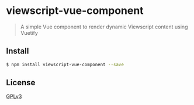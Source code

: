 # viewscript-vue-component

> A simple Vue component to render dynamic Viewscript content using Vuetify

## <a name="install"></a>Install
```bash
$ npm install viewscript-vue-component --save
```

## <a name="license"></a>License
[GPLv3](https://github.com/wmfs/viewscript/blob/master/LICENSE)
